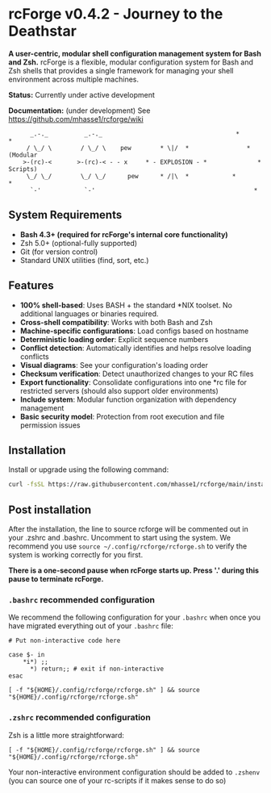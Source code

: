 # rcForge v0.4.2 - Journey to the Deathstar

**A user-centric, modular shell configuration management system for Bash and Zsh.**
rcForge is a flexible, modular configuration system for Bash and Zsh shells that provides a single framework for managing your shell environment across multiple machines.

**Status:** Currently under active development

**Documentation:** (under development) See https://github.com/mhasse1/rcforge/wiki

``` ascii
      _.-._          _.-._                                     *        *
     / \_/ \        / \_/ \    pew        * \|/  *                *             (Modular
    >-(rc)-<       >-(rc)-< - - x     * - EXPLOSION - *              *           Scripts)
     \_/ \_/        \_/ \_/      pew      * /|\  *            *            *
      `-'            `-'                                            *
```

## System Requirements

- **Bash 4.3+ (required for rcForge's internal core functionality)**
- Zsh 5.0+ (optional-fully supported)
- Git (for version control)
- Standard UNIX utilities (find, sort, etc.)

## Features

- **100% shell-based**: Uses BASH + the standard \*NIX toolset. No additional languages or binaries required.
- **Cross-shell compatibility**: Works with both Bash and Zsh
- **Machine-specific configurations**: Load configs based on hostname
- **Deterministic loading order**: Explicit sequence numbers
- **Conflict detection**: Automatically identifies and helps resolve loading conflicts
- **Visual diagrams**: See your configuration's loading order
- **Checksum verification**: Detect unauthorized changes to your RC files
- **Export functionality**: Consolidate configurations into one *rc file for restricted servers (should also support older environments)
- **Include system**: Modular function organization with dependency management
- **Basic security model**: Protection from root execution and file permission issues


## Installation

Install or upgrade using the following command:

```bash
curl -fsSL https://raw.githubusercontent.com/mhasse1/rcforge/main/install.sh | bash
```

## Post installation

After the installation, the line to source rcforge will be commented out in your .zshrc and .bashrc. Uncomment to start using the system.  We recommend you use `source ~/.config/rcforge/rcforge.sh` to verify the system is working correctly for you first.

**There is a one-second pause when rcForge starts up. Press '.' during this pause to terminate rcForge.**

### `.bashrc` recommended configuration

We recommend the following configuration for your `.bashrc` when once you have migrated everything out of your `.bashrc` file:

```
# Put non-interactive code here

case $- in
    *i*) ;;
      *) return;; # exit if non-interactive
esac

[ -f "${HOME}/.config/rcforge/rcforge.sh" ] && source "${HOME}/.config/rcforge/rcforge.sh"
```

### `.zshrc` recommended configuration

Zsh is a little more straightforward:

```
[ -f "${HOME}/.config/rcforge/rcforge.sh" ] && source "${HOME}/.config/rcforge/rcforge.sh"
```
Your non-interactive environment configuration should be added to `.zshenv` (you can source one of your rc-scripts if it makes sense to do so)
